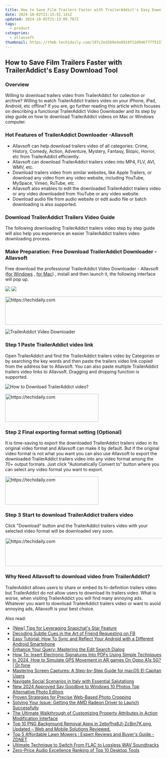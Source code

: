 ```yaml
---
title: How to Save Film Trailers Faster with TrailerAddict's Easy Download Tool
date: 2024-10-02T21:15:52.141Z
updated: 2024-10-05T21:13:09.787Z
tags:
  - product
categories:
  - allavsoft
thumbnail: https://thmb.techidaily.com/197c2ed369e4a9919f13d946f77f5157856e3dbfa0838cef669c3e3be16ac8df.jpg
---
```


## How to Save Film Trailers Faster with TrailerAddict's Easy Download Tool

### Overview

Willing to download trailers video from TrailerAddict for collection or archive? Willing to watch TrailerAddict trailers video on your iPhone, iPad, Android, etc offline? If you are, go further reading this article which focuses on describing a functional TrailerAddict Video Downloader and its step by step guide on how to download TrailerAddict videos on Mac or Windows computer.

### Hot Features of TrailerAddict Downloader -Allavsoft

* Allavsoft can help download trailers video of all categories: Crime, History, Comedy, Action, Adventure, Mystery, Fantasy, Biopic, Horror, etc from TrailerAddict efficiently.
* Allavsoft can download TrailerAddict trailers video into MP4, FLV, AVI, WMV, etc.
* Download trailers video from similar websites, like Apple Trailers, or download any video from any video website, including YouTube, MySpace, Vimeo, RuTube, etc.
* Allavsoft also enables to edit the downloaded TrailerAddict trailers video or any video downloaded from YouTube or any video website.
* Download audio file from audio website or edit audio file or batch downloading is also supported.

### Download TrailerAddict Trailers Video Guide

The following downloading TrailerAddict trailers video step by step guide will also help you experience an easier TrailerAddict trailers video downloading process.

### Make Preparation: Free Download TrailerAddict Downloader - Allavsoft

Free download the professional TrailerAddict Video Downloader - Allavsoft ([for Windows](https://tools.techidaily.com/allavsoft/products/) , [for Mac](https://tools.techidaily.com/allavsoft/products/)) , install and then launch it, the following interface will pop up.

[![](https://www.allavsoft.com/how-to/../images/how-to/free-download-win.jpg)](https://tools.techidaily.com/allavsoft/products/) [![](https://www.allavsoft.com/how-to/../images/how-to/free-download-mac.jpg)](https://tools.techidaily.com/allavsoft/products/)

<!-- affiliate ads begin -->
<a href="https://aligracehair.sjv.io/c/5597632/2087239/19272" target="_top" id="2087239">
  <img src="//a.impactradius-go.com/display-ad/19272-2087239" border="0" alt="https://techidaily.com" width="728" height="90"/>
</a>
<img height="0" width="0" src="https://aligracehair.sjv.io/i/5597632/2087239/19272" style="position:absolute;visibility:hidden;" border="0" />
<!-- affiliate ads end -->

![TrailerAddict Video Downloader](https://www.allavsoft.com/how-to/../images/allavsoft/screen-shot-600.jpg)

### Step 1 Paste TrailerAddict video link

Open TrailerAddict and find the TrailerAddict trailers video by Categories or by searching the key words and then paste the trailers video link copied from the address bar to Allavsoft. You can also paste multiple TrailerAddict trailers video links to Allavsoft. Dragging and dropping function is supported.

![How to Download TrailerAddict video?](https://www.allavsoft.com/how-to/../images/how-to/download-rtmp-video/download-rtmp-video.jpg)

<!-- affiliate ads begin -->
<a href="https://aligracehair.sjv.io/c/5597632/1925484/19272" target="_top" id="1925484">
  <img src="//a.impactradius-go.com/display-ad/19272-1925484" border="0" alt="https://techidaily.com" width="300" height="90"/>
</a>
<img height="0" width="0" src="https://aligracehair.sjv.io/i/5597632/1925484/19272" style="position:absolute;visibility:hidden;" border="0" />
<!-- affiliate ads end -->

### Step 2 Final exporting format setting (Optional)

It is time-saving to export the downloaded TrailerAddict trailers video in its original video format and Allavsoft can make it by default. But if the original video format is not what you want you can also use Allavsoft to export the downloaded TrailerAddict trailers video into any video format among the 70+ output formats. Just click "Automatically Convert to" button where you can select any video format you want to export.

<!-- affiliate ads begin -->
<a href="https://aligracehair.sjv.io/c/5597632/1997643/19272" target="_top" id="1997643">
  <img src="//a.impactradius-go.com/display-ad/19272-1997643" border="0" alt="https://techidaily.com" width="300" height="90"/>
</a>
<img height="0" width="0" src="https://aligracehair.sjv.io/i/5597632/1997643/19272" style="position:absolute;visibility:hidden;" border="0" />
<!-- affiliate ads end -->

### Step 3 Start to download TrailerAddict trailers video

Click "Download" button and the TrailerAddict trailers video with your selected video format will be downloaded very soon.

<!-- affiliate ads begin -->
<a href="https://unicoeye.pxf.io/c/5597632/2134495/18498" target="_top" id="2134495">
  <img src="//a.impactradius-go.com/display-ad/18498-2134495" border="0" alt="https://techidaily.com" width="728" height="90"/>
</a>
<img height="0" width="0" src="https://unicoeye.pxf.io/i/5597632/2134495/18498" style="position:absolute;visibility:hidden;" border="0" />
<!-- affiliate ads end -->

### Why Need Allavsoft to download video from TrailerAddict?

TrailerAddict allows users to share or embed its hi-definition trailers video but TrailerAddict do not allow users to download its trailers video. What is worse, when visiting TrailerAddict you will find many annoying ads. Whatever you want to download TrailerAddict trailers video or want to avoid annoying ads, Allavsoft is your best choice.

<ins class="adsbygoogle"
     style="display:block"
     data-ad-format="autorelaxed"
     data-ad-client="ca-pub-7571918770474297"
     data-ad-slot="1223367746"></ins>

<ins class="adsbygoogle"
     style="display:block"
     data-ad-client="ca-pub-7571918770474297"
     data-ad-slot="8358498916"
     data-ad-format="auto"
     data-full-width-responsive="true"></ins>

<span class="atpl-alsoreadstyle">Also read:</span>
<div><ul>
<li><a href="https://some-skills.techidaily.com/new-tips-for-leveraging-snapchats-star-feature/"><u>[New] Tips for Leveraging Snapchat's Star Feature</u></a></li>
<li><a href="https://facebook.techidaily.com/decoding-subtle-cues-in-the-art-of-friend-requesting-on-fb/"><u>Decoding Subtle Cues in the Art of Friend Requesting on FB</u></a></li>
<li><a href="https://fox-pages.techidaily.com/easy-tutorial-how-to-sync-and-reflect-your-android-with-a-different-android-smartphone/"><u>Easy Tutorial: How To Sync and Reflect Your Android with a Different Android Smartphone</u></a></li>
<li><a href="https://fox-pages.techidaily.com/enhance-your-query-mastering-the-edit-search-dialog/"><u>Enhance Your Query: Mastering the Edit Search Dialog</u></a></li>
<li><a href="https://fox-pages.techidaily.com/how-to-insert-electronic-signatures-into-pdfs-using-simple-techniques/"><u>How To: Insert Electronic Signatures Into PDFs Using Simple Techniques</u></a></li>
<li><a href="https://review-topics.techidaily.com/in-2024-how-to-simulate-gps-movement-in-ar-games-on-oppo-a1x-5g-drfone-by-drfone-virtual-android/"><u>In 2024, How to Simulate GPS Movement in AR games On Oppo A1x 5G? | Dr.fone</u></a></li>
<li><a href="https://fox-pages.techidaily.com/mastering-screen-captures-a-step-by-step-guide-for-macos-el-capitan-users/"><u>Mastering Screen Captures: A Step-by-Step Guide for macOS El Capitan Users</u></a></li>
<li><a href="https://mondly-stories.techidaily.com/navigate-social-scenarios-in-italy-with-essential-salutations/"><u>Navigate Social Scenarios in Italy with Essential Salutations</u></a></li>
<li><a href="https://smart-video-editing.techidaily.com/new-2024-approved-say-goodbye-to-windows-10-photos-top-alternative-photo-editors/"><u>New 2024 Approved Say Goodbye to Windows 10 Photos Top Alternative Photo Editors</u></a></li>
<li><a href="https://article-files.techidaily.com/proven-strategies-for-precise-web-based-photo-cropping/"><u>Proven Strategies for Precise Web-Based Photo Cropping</u></a></li>
<li><a href="https://win-answers.techidaily.com/solving-your-issue-getting-the-amd-radeon-driver-to-launch-successfully/"><u>Solving Your Issue: Getting the AMD Radeon Driver to Launch Successfully</u></a></li>
<li><a href="https://fox-pages.techidaily.com/the-ultimate-walkthrough-of-customizing-property-attributes-in-action-modification-interface/"><u>The Ultimate Walkthrough of Customizing Property Attributes in Action Modification Interface</u></a></li>
<li><a href="https://fox-pages.techidaily.com/top-10-png-background-removal-apps-in-2ebyfhq8jl-zcbm7kpng-updated-web-and-mobile-solutions-reviewed/"><u>Top 10 PNG Background Removal Apps in 2ebyfhq8Jl-ZcBm7K.png, Updated – Web and Mobile Solutions Reviewed.</u></a></li>
<li><a href="https://tech-renaissance.techidaily.com/top-5-affordable-lawn-mowers-expert-reviews-and-buyers-guide-zdnet/"><u>Top 5 Affordable Lawn Mowers : Expert Reviews and Buyer's Guide - ZDNET</u></a></li>
<li><a href="https://fox-pages.techidaily.com/ultimate-technique-to-switch-from-flac-to-lossless-wav-soundtracks/"><u>Ultimate Technique to Switch From FLAC to Lossless WAV Soundtracks</u></a></li>
<li><a href="https://visual-screen-recording.techidaily.com/zero-price-audio-excellence-ranking-of-top-10-desktop-tools/"><u>Zero-Price Audio Excellence Ranking of Top 10 Desktop Tools</u></a></li>
</ul></div>


